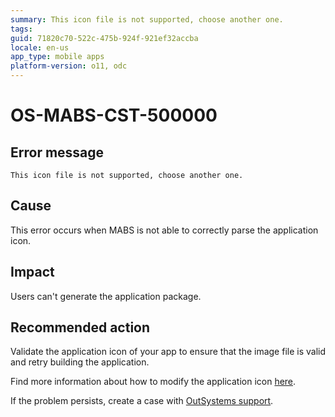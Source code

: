 ```yaml
---
summary: This icon file is not supported, choose another one.
tags:
guid: 71820c70-522c-475b-924f-921ef32accba
locale: en-us
app_type: mobile apps
platform-version: o11, odc
---
```


# OS-MABS-CST-500000

## Error message

`This icon file is not supported, choose another one.`

## Cause

This error occurs when MABS is not able to correctly parse the application icon.

## Impact

Users can't generate the application package.

## Recommended action
Validate the application icon of your app to ensure that the image file is valid and retry building the application.

Find more information about how to modify the application icon [here](https://success.outsystems.com/Documentation/11/Delivering_Mobile_Apps/Customize_Your_Mobile_App/Modify_the_App_Icon).

If the problem persists, create a case with [OutSystems support](https://www.outsystems.com/support/portal/open-support-case?ErrorCode=OS-MABS-CST-50000).
